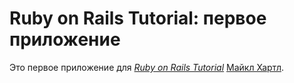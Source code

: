 # Ruby on Rails Tutorial: первое приложение
Это первое приложение для
[*Ruby on Rails Tutorial*](http://railstutorial.org/)
[Майкл Хартл](http://michaelhartl.com/).
